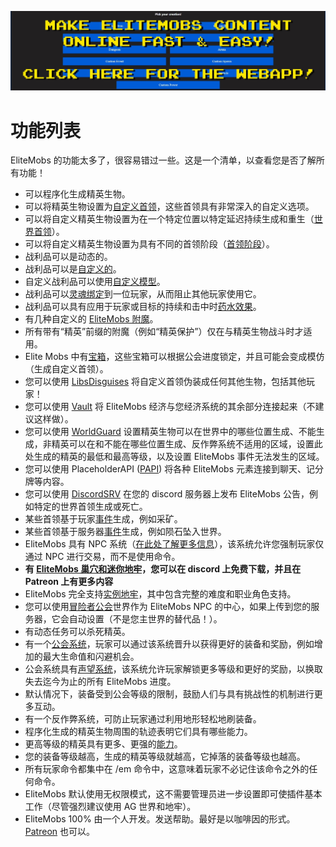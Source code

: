 [![webapp_banner.jpg](../../../img/wiki/webapp_banner.jpg)](https://magmaguy.com/webapp/webapp.html)

# 功能列表

EliteMobs 的功能太多了，很容易错过一些。这是一个清单，以查看您是否了解所有功能！

- 可以程序化生成精英生物。
- 可以将精英生物设置为[自定义首领]($language$/elitemobs/creating_bosses.md)，这些首领具有非常深入的自定义选项。
- 可以将自定义精英生物设置为在一个特定位置以特定延迟持续生成和重生（[世界首领]($language$/elitemobs/creating_world_bosses.md)）。
- 可以将自定义精英生物设置为具有不同的首领阶段（[首领阶段]($language$/elitemobs/creating_boss_phases.md)）。
- 战利品可以是动态的。
- 战利品可以是[自定义的]($language$/elitemobs/creating_items.md)。
- 自定义战利品可以使用[自定义模型]($language$/elitemobs/creating_items.md&section=custommodelid&section=custommodelid)。
- 战利品可以[灵魂绑定]($language$/elitemobs/soulbind.md)到一位玩家，从而阻止其他玩家使用它。
- 战利品可以具有应用于玩家或目标的持续和击中时[药水效果]($language$/elitemobs/creating_items.md&section=potioneffects)。
- 有几种自定义的 [EliteMobs 附魔]($language$/elitemobs/custom_enchantments_list.md)。
- 所有带有“精英”前缀的附魔（例如“精英保护”）仅在与精英生物战斗时才适用。
- Elite Mobs 中有[宝箱]($language$/elitemobs/creating_treasure_chests.md)，这些宝箱可以根据公会进度锁定，并且可能会变成模仿（生成自定义首领）。
- 您可以使用 [LibsDisguises]($language$/elitemobs/libsdisguises.md) 将自定义首领伪装成任何其他生物，包括其他玩家！
- 您可以使用 [Vault]($language$/elitemobs/vault.md) 将 EliteMobs 经济与您经济系统的其余部分连接起来（不建议这样做）。
- 您可以使用 [WorldGuard]($language$/elitemobs/worldguard_flags.md) 设置精英生物可以在世界中的哪些位置生成、不能生成，非精英可以在和不能在哪些位置生成、反作弊系统不适用的区域，设置此处生成的精英的最低和最高等级，以及设置 EliteMobs 事件无法发生的区域。
- 您可以使用 PlaceholderAPI ([PAPI]($language$/elitemobs/placeholders.md)) 将各种 EliteMobs 元素连接到聊天、记分牌等内容。
- 您可以使用 [DiscordSRV]($language$/elitemobs/discordsrv.md) 在您的 discord 服务器上发布 EliteMobs 公告，例如特定的世界首领生成或死亡。
- 某些首领基于玩家[事件]($language$/elitemobs/elitemobs+creating_events.md&section=what-are-custom-events?)生成，例如采矿。
- 某些首领基于服务器[事件]($language$/elitemobs/elitemobs+creating_events.md&section=what-are-custom-events?)生成，例如陨石坠入世界。
- EliteMobs 具有 NPC 系统（[在此处了解更多信息]($language$/elitemobs/adventurers_guild_world.md)），该系统允许您强制玩家仅通过 NPC 进行交易，而不是使用命令。
- **有 [EliteMobs 巢穴和迷你地牢]($language$/elitemobs/dungeons.md)，您可以在 discord 上免费下载，并且在 Patreon 上有更多内容**
- EliteMobs 完全支持[实例地牢]($language$/elitemobs/understanding_the_basics_of_elitemobs.md&section=instanced-dungeoneering)，其中包含完整的难度和职业角色支持。
- 您可以使用[冒险者公会]($language$/elitemobs/adventurers_guild_world.md)世界作为 EliteMobs NPC 的中心，如果上传到您的服务器，它会自动设置（不是您主世界的替代品！）。
- 有动态任务可以杀死精英。
- 有一个[公会系统]($language$/elitemobs/guild_tier_loot_limiter.md)，玩家可以通过该系统晋升以获得更好的装备和奖励，例如增加的最大生命值和闪避机会。
- 公会系统具有[声望系统]($language$/elitemobs/prestige_system.md)，该系统允许玩家解锁更多等级和更好的奖励，以换取失去迄今为止的所有 EliteMobs 进度。
- 默认情况下，装备受到公会等级的限制，鼓励人们与具有挑战性的机制进行更多互动。
- 有一个反作弊系统，可防止玩家通过利用地形轻松地刷装备。
- 程序化生成的精英生物周围的轨迹表明它们具有哪些能力。
- 更高等级的精英具有更多、更强的[能力]($language$/elitemobs/creating_bosses.md&section=easy-configuration---premade-powers)。
- 您的装备等级越高，生成的精英等级就越高，它掉落的装备等级也越高。
- 所有玩家命令都集中在 /em 命令中，这意味着玩家不必记住该命令之外的任何命令。
- EliteMobs 默认使用无权限模式，这不需要管理员进一步设置即可使插件基本工作（尽管强烈建议使用 AG 世界和地牢）。
- EliteMobs 100% 由一个人开发。发送帮助。最好是以咖啡因的形式。[Patreon](https://www.patreon.com/magmaguy) 也可以。
